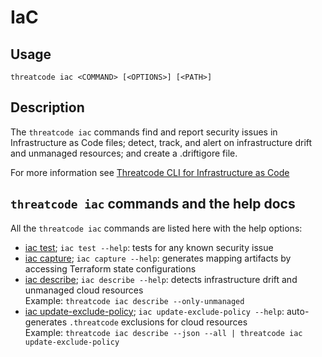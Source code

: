 # IaC

## Usage

`threatcode iac <COMMAND> [<OPTIONS>] [<PATH>]`

## Description

The `threatcode iac` commands find and report security issues in Infrastructure as Code files; detect, track, and alert on infrastructure drift and unmanaged resources; and create a .driftigore file.

For more information see [Threatcode CLI for Infrastructure as Code](https://docs.threatcode.io/scan-cloud-deployment/threatcode-infrastructure-as-code/threatcode-cli-for-infrastructure-as-code)

## `threatcode iac` commands and the help docs

All the `threatcode iac` commands are listed here with the help options:

- [iac test](iac-test.md); `iac test --help`: tests for any known security issue
- [iac capture](iac-capture.md); `iac capture --help`: generates mapping artifacts by accessing Terraform state configurations&#x20;
- [iac describe](iac-describe.md); `iac describe --help`: detects infrastructure drift and unmanaged cloud resources\
  Example: `threatcode iac describe --only-unmanaged`
- [iac update-exclude-policy](iac-update-exclude-policy.md); `iac update-exclude-policy --help`: auto-generates `.threatcode` exclusions for cloud resources\
  Example: `threatcode iac describe --json --all | threatcode iac update-exclude-policy`
